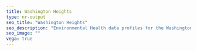 ```yaml
---
title: Washington Heights
type: nr-output
seo_title: "Washington Heights"
seo_description: "Environmental Health data profiles for the Washington Heights neighborhood of NYC."
seo_image: ""
vega: true
---
```

